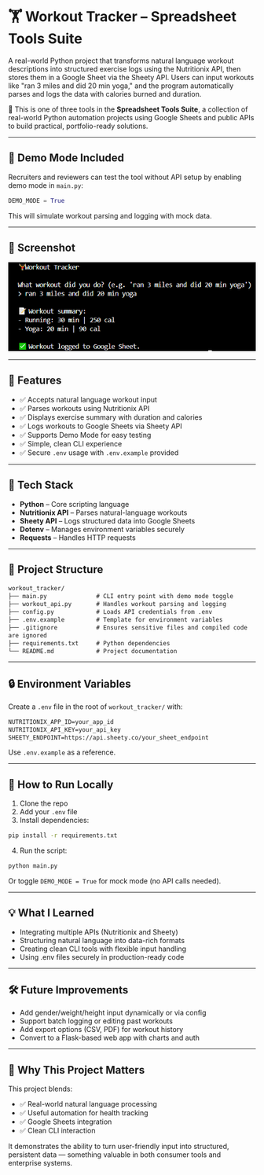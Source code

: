 # 🏋️ Workout Tracker – Spreadsheet Tools Suite

A real-world Python project that transforms natural language workout descriptions into structured exercise logs using the Nutritionix API, then stores them in a Google Sheet via the Sheety API. Users can input workouts like "ran 3 miles and did 20 min yoga," and the program automatically parses and logs the data with calories burned and duration.

🧩 This is one of three tools in the **Spreadsheet Tools Suite**, a collection of real-world Python automation projects using Google Sheets and public APIs to build practical, portfolio-ready solutions.

---

## 🧪 Demo Mode Included

Recruiters and reviewers can test the tool without API setup by enabling demo mode in `main.py`:

```python
DEMO_MODE = True
```

This will simulate workout parsing and logging with mock data.

---

## 📸 Screenshot

<img src="media/screenshot/workout_demo.png" alt="Workout Tracker demo" width="600">

---

## 🚀 Features

- ✅ Accepts natural language workout input
- ✅ Parses workouts using Nutritionix API
- ✅ Displays exercise summary with duration and calories
- ✅ Logs workouts to Google Sheets via Sheety API
- ✅ Supports Demo Mode for easy testing
- ✅ Simple, clean CLI experience
- ✅ Secure `.env` usage with `.env.example` provided

---

## 🧰 Tech Stack

- **Python** – Core scripting language  
- **Nutritionix API** – Parses natural-language workouts  
- **Sheety API** – Logs structured data into Google Sheets  
- **Dotenv** – Manages environment variables securely  
- **Requests** – Handles HTTP requests

---

## 📂 Project Structure

```
workout_tracker/
├── main.py              # CLI entry point with demo mode toggle
├── workout_api.py       # Handles workout parsing and logging
├── config.py            # Loads API credentials from .env
├── .env.example         # Template for environment variables
├── .gitignore           # Ensures sensitive files and compiled code are ignored
├── requirements.txt     # Python dependencies
└── README.md            # Project documentation
```

---

## 🔒 Environment Variables

Create a `.env` file in the root of `workout_tracker/` with:

```
NUTRITIONIX_APP_ID=your_app_id
NUTRITIONIX_API_KEY=your_api_key
SHEETY_ENDPOINT=https://api.sheety.co/your_sheet_endpoint
```

Use `.env.example` as a reference.

---

## 🧪 How to Run Locally

1. Clone the repo  
2. Add your `.env` file  
3. Install dependencies:

```bash
pip install -r requirements.txt
```

4. Run the script:

```bash
python main.py
```

Or toggle `DEMO_MODE = True` for mock mode (no API calls needed).

---

## 💡 What I Learned

- Integrating multiple APIs (Nutritionix and Sheety)
- Structuring natural language into data-rich formats
- Creating clean CLI tools with flexible input handling
- Using .env files securely in production-ready code

---

## 🛠️ Future Improvements

- Add gender/weight/height input dynamically or via config  
- Support batch logging or editing past workouts  
- Add export options (CSV, PDF) for workout history  
- Convert to a Flask-based web app with charts and auth

---

## 👀 Why This Project Matters

This project blends:
- ✅ Real-world natural language processing  
- ✅ Useful automation for health tracking  
- ✅ Google Sheets integration  
- ✅ Clean CLI interaction  

It demonstrates the ability to turn user-friendly input into structured, persistent data — something valuable in both consumer tools and enterprise systems.
